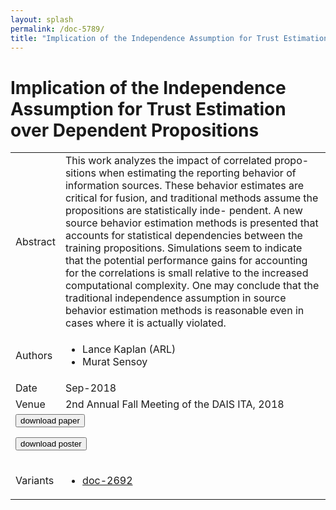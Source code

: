 ```yaml
---
layout: splash
permalink: /doc-5789/
title: "Implication of the Independence Assumption for Trust Estimation over Dependent Propositions"
---
```


# Implication of the Independence Assumption for Trust Estimation over Dependent Propositions

<table>
    <tbody>
    <tr>
        <td>Abstract</td>
        <td>This work analyzes the impact of correlated propo- sitions when estimating the reporting behavior of information sources. These behavior estimates are critical for fusion, and traditional methods assume the propositions are statistically inde- pendent. A new source behavior estimation methods is presented that accounts for statistical dependencies between the training propositions. Simulations seem to indicate that the potential performance gains for accounting for the correlations is small relative to the increased computational complexity. One may conclude that the traditional independence assumption in source behavior estimation methods is reasonable even in cases where it is actually violated.</td>
    </tr>
    <tr>
        <td>Authors</td>
        <td>
            <ul>
                <li>Lance Kaplan (ARL)</li>
                <li>Murat Sensoy</li>
            </ul>
        </td>
    </tr>
    <tr>
        <td>Date</td>
        <td>Sep-2018</td>
    </tr>
    <tr>
        <td>Venue</td>
        <td>2nd Annual Fall Meeting of the DAIS ITA, 2018</td>
    </tr>
        <tr>
            <td colspan="2">
                <form method="get" action="https://dais-ita.org/sites/default/files/2417.pdf">
                    <button type="submit">download paper</button>
                </form>
                <form method="get" action="https://dais-ita.org/sites/default/files/2417_poster.pdf">
                    <button type="submit">download poster</button>
                </form>
            </td>
        </tr>
        <tr>
            <td>Variants</td>
            <td>
                <ul>
                    <li><a href="${varId}">doc-2692</a></li>
                </ul>
            </td>
        </tr>
    </tbody>
</table>
